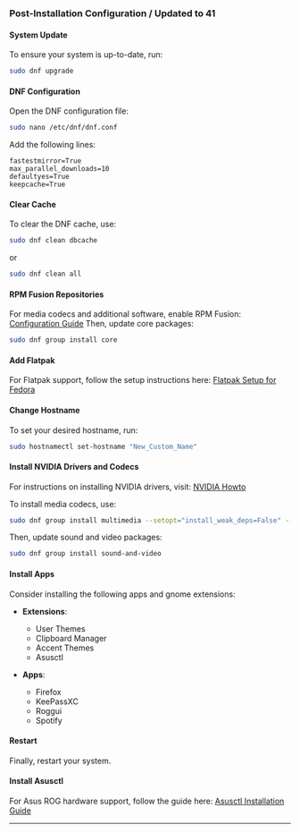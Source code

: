 ### Post-Installation Configuration / Updated to 41

#### System Update
To ensure your system is up-to-date, run:
```bash
sudo dnf upgrade
```

#### DNF Configuration
Open the DNF configuration file:
```bash
sudo nano /etc/dnf/dnf.conf
```
Add the following lines:
```
fastestmirror=True
max_parallel_downloads=10
defaultyes=True
keepcache=True
```

#### Clear Cache
To clear the DNF cache, use:
```bash
sudo dnf clean dbcache
```
or
```bash
sudo dnf clean all
```

#### RPM Fusion Repositories
For media codecs and additional software, enable RPM Fusion:
[Configuration Guide](https://rpmfusion.org/Configuration)
Then, update core packages:
```bash
sudo dnf group install core
```

#### Add Flatpak
For Flatpak support, follow the setup instructions here:
[Flatpak Setup for Fedora](https://flatpak.org/setup/Fedora)

#### Change Hostname
To set your desired hostname, run:
```bash
sudo hostnamectl set-hostname "New_Custom_Name"
```

#### Install NVIDIA Drivers and Codecs
For instructions on installing NVIDIA drivers, visit:
[NVIDIA Howto](https://rpmfusion.org/Howto/NVIDIA)

To install media codecs, use:
```bash
sudo dnf group install multimedia --setopt="install_weak_deps=False" --exclude=PackageKit-gstreamer-plugin
```
Then, update sound and video packages:
```bash
sudo dnf group install sound-and-video
```

#### Install Apps
Consider installing the following apps and gnome extensions:
- **Extensions**:
  - User Themes
  - Clipboard Manager
  - Accent Themes
  - Asusctl


- **Apps**:
  - Firefox
  - KeePassXC
  - Roggui
  - Spotify 

#### Restart
Finally, restart your system.

#### Install Asusctl
For Asus ROG hardware support, follow the guide here:
[Asusctl Installation Guide](https://asus-linux.org/guides/fedora-guide/)

--- 
